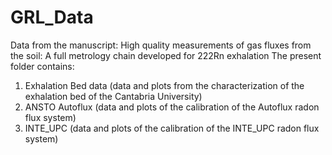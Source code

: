 # GRL_Data
Data from the manuscript: High quality measurements of gas fluxes from the soil: A full metrology chain developed for 222Rn exhalation
The present folder contains:
1. Exhalation Bed data (data and plots from the characterization of the exhalation bed of the Cantabria University)
2. ANSTO Autoflux (data and plots of the calibration of the Autoflux radon flux system)
3. INTE_UPC (data and plots of the calibration of the INTE_UPC radon flux system)
